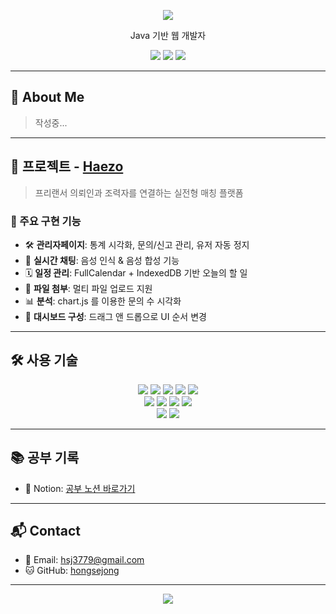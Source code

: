 <!-- 헤더 배너 -->
<p align="center">
  <img src="https://capsule-render.vercel.app/api?type=waving&color=60e1cb&height=200&section=header&text=SEJONG%20HONG&fontSize=50&fontAlign=center&animation=fadeIn" />
</p>

<p align="center">
  Java 기반 웹 개발자 
</p>

<p align="center">
  <!-- 뱃지 모음 -->
  <img src="https://img.shields.io/github/followers/hongsejong?label=Followers&style=social" />
  <img src="https://img.shields.io/github/stars/hongsejong/project?style=social" />
  <img src="https://visitor-badge.laobi.icu/badge?page_id=hongsejong.project" />
</p>

---

## 🧠 About Me

> 작성중...

---

## 🚀 프로젝트 - [Haezo](https://github.com/hongsejong/project)

> 프리랜서 의뢰인과 조력자를 연결하는 실전형 매칭 플랫폼

### 🧩 주요 구현 기능

- 🛠 **관리자페이지**: 통계 시각화, 문의/신고 관리, 유저 자동 정지
- 💬 **실시간 채팅**: 음성 인식 & 음성 합성 기능
- 🗓 **일정 관리**: FullCalendar + IndexedDB 기반 오늘의 할 일
- 📎 **파일 첨부**: 멀티 파일 업로드 지원
- 📊 **분석**: chart.js 를 이용한 문의 수 시각화
- 🔀 **대시보드 구성**: 드래그 앤 드롭으로 UI 순서 변경

---

## 🛠 사용 기술

<p align="center">
  <img src="https://img.shields.io/badge/Java-007396?style=flat-square&logo=openjdk&logoColor=white" />
  <img src="https://img.shields.io/badge/Spring-6DB33F?style=flat-square&logo=spring&logoColor=white" />
  <img src="https://img.shields.io/badge/MyBatis-35495E?style=flat-square&logo=MySQL&logoColor=white" />
  <img src="https://img.shields.io/badge/Oracle-F80000?style=flat-square&logo=oracle&logoColor=white" />
  <img src="https://img.shields.io/badge/JSP/Servlet-00599C?style=flat-square&logo=java&logoColor=white" />
  <br/>
  <img src="https://img.shields.io/badge/JavaScript-F7DF1E?style=flat-square&logo=javascript&logoColor=black" />
  <img src="https://img.shields.io/badge/jQuery-0769AD?style=flat-square&logo=jquery&logoColor=white" />
  <img src="https://img.shields.io/badge/HTML5-E34F26?style=flat-square&logo=html5&logoColor=white" />
  <img src="https://img.shields.io/badge/CSS3-1572B6?style=flat-square&logo=css3&logoColor=white" />
  <br/>
  <img src="https://img.shields.io/badge/GitHub-181717?style=flat-square&logo=github&logoColor=white" />
  <img src="https://img.shields.io/badge/Visual%20Studio%20Code-007ACC?style=flat-square&logo=visualstudiocode&logoColor=white" />
</p>

---

## 📚 공부 기록

- 🧠 Notion: [공부 노션 바로가기](https://www.notion.so/1d4713c872ea809a8c9bcfb6ed2475db)

---

## 📬 Contact

- 📧 Email: hsj3779@gmail.com  
- 🐱 GitHub: [hongsejong](https://github.com/hongsejong)

---

<p align="center">
  <img src="https://capsule-render.vercel.app/api?type=waving&color=60e1cb&height=150&section=footer" />
</p>
